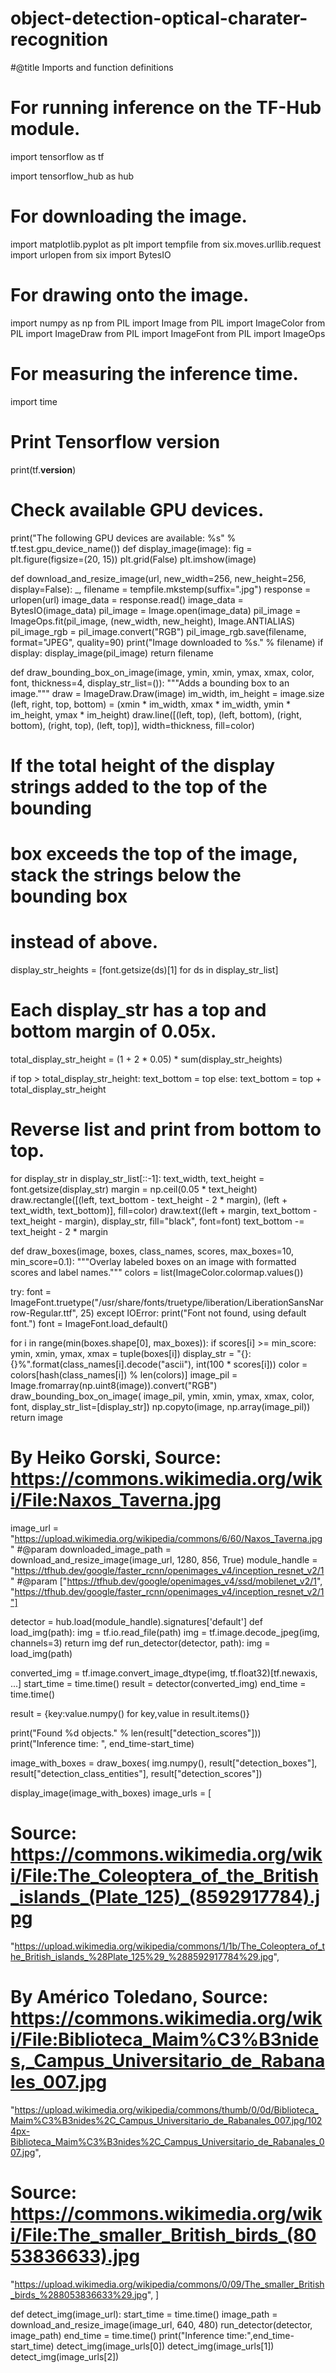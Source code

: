# object-detection-optical-charater-recognition
#@title Imports and function definitions

# For running inference on the TF-Hub module.
import tensorflow as tf

import tensorflow_hub as hub

# For downloading the image.
import matplotlib.pyplot as plt
import tempfile
from six.moves.urllib.request import urlopen
from six import BytesIO

# For drawing onto the image.
import numpy as np
from PIL import Image
from PIL import ImageColor
from PIL import ImageDraw
from PIL import ImageFont
from PIL import ImageOps

# For measuring the inference time.
import time
# Print Tensorflow version
print(tf.__version__)

# Check available GPU devices.
print("The following GPU devices are available: %s" % tf.test.gpu_device_name())
def display_image(image):
  fig = plt.figure(figsize=(20, 15))
  plt.grid(False)
  plt.imshow(image)


def download_and_resize_image(url, new_width=256, new_height=256,
                              display=False):
  _, filename = tempfile.mkstemp(suffix=".jpg")
  response = urlopen(url)
  image_data = response.read()
  image_data = BytesIO(image_data)
  pil_image = Image.open(image_data)
  pil_image = ImageOps.fit(pil_image, (new_width, new_height), Image.ANTIALIAS)
  pil_image_rgb = pil_image.convert("RGB")
  pil_image_rgb.save(filename, format="JPEG", quality=90)
  print("Image downloaded to %s." % filename)
  if display:
    display_image(pil_image)
  return filename


def draw_bounding_box_on_image(image,
                               ymin,
                               xmin,
                               ymax,
                               xmax,
                               color,
                               font,
                               thickness=4,
                               display_str_list=()):
  """Adds a bounding box to an image."""
  draw = ImageDraw.Draw(image)
  im_width, im_height = image.size
  (left, right, top, bottom) = (xmin * im_width, xmax * im_width,
                                ymin * im_height, ymax * im_height)
  draw.line([(left, top), (left, bottom), (right, bottom), (right, top),
             (left, top)],
            width=thickness,
            fill=color)

  # If the total height of the display strings added to the top of the bounding
  # box exceeds the top of the image, stack the strings below the bounding box
  # instead of above.
  display_str_heights = [font.getsize(ds)[1] for ds in display_str_list]
  # Each display_str has a top and bottom margin of 0.05x.
  total_display_str_height = (1 + 2 * 0.05) * sum(display_str_heights)

  if top > total_display_str_height:
    text_bottom = top
  else:
    text_bottom = top + total_display_str_height
  # Reverse list and print from bottom to top.
  for display_str in display_str_list[::-1]:
    text_width, text_height = font.getsize(display_str)
    margin = np.ceil(0.05 * text_height)
    draw.rectangle([(left, text_bottom - text_height - 2 * margin),
                    (left + text_width, text_bottom)],
                   fill=color)
    draw.text((left + margin, text_bottom - text_height - margin),
              display_str,
              fill="black",
              font=font)
    text_bottom -= text_height - 2 * margin


def draw_boxes(image, boxes, class_names, scores, max_boxes=10, min_score=0.1):
  """Overlay labeled boxes on an image with formatted scores and label names."""
  colors = list(ImageColor.colormap.values())

  try:
    font = ImageFont.truetype("/usr/share/fonts/truetype/liberation/LiberationSansNarrow-Regular.ttf",
                              25)
  except IOError:
    print("Font not found, using default font.")
    font = ImageFont.load_default()

  for i in range(min(boxes.shape[0], max_boxes)):
    if scores[i] >= min_score:
      ymin, xmin, ymax, xmax = tuple(boxes[i])
      display_str = "{}: {}%".format(class_names[i].decode("ascii"),
                                     int(100 * scores[i]))
      color = colors[hash(class_names[i]) % len(colors)]
      image_pil = Image.fromarray(np.uint8(image)).convert("RGB")
      draw_bounding_box_on_image(
          image_pil,
          ymin,
          xmin,
          ymax,
          xmax,
          color,
          font,
          display_str_list=[display_str])
      np.copyto(image, np.array(image_pil))
  return image
  # By Heiko Gorski, Source: https://commons.wikimedia.org/wiki/File:Naxos_Taverna.jpg
image_url = "https://upload.wikimedia.org/wikipedia/commons/6/60/Naxos_Taverna.jpg"  #@param
downloaded_image_path = download_and_resize_image(image_url, 1280, 856, True)
module_handle = "https://tfhub.dev/google/faster_rcnn/openimages_v4/inception_resnet_v2/1" #@param ["https://tfhub.dev/google/openimages_v4/ssd/mobilenet_v2/1", "https://tfhub.dev/google/faster_rcnn/openimages_v4/inception_resnet_v2/1"]

detector = hub.load(module_handle).signatures['default']
def load_img(path):
  img = tf.io.read_file(path)
  img = tf.image.decode_jpeg(img, channels=3)
  return img
  def run_detector(detector, path):
  img = load_img(path)

  converted_img  = tf.image.convert_image_dtype(img, tf.float32)[tf.newaxis, ...]
  start_time = time.time()
  result = detector(converted_img)
  end_time = time.time()

  result = {key:value.numpy() for key,value in result.items()}

  print("Found %d objects." % len(result["detection_scores"]))
  print("Inference time: ", end_time-start_time)

  image_with_boxes = draw_boxes(
      img.numpy(), result["detection_boxes"],
      result["detection_class_entities"], result["detection_scores"])

  display_image(image_with_boxes)
  image_urls = [
  # Source: https://commons.wikimedia.org/wiki/File:The_Coleoptera_of_the_British_islands_(Plate_125)_(8592917784).jpg
  "https://upload.wikimedia.org/wikipedia/commons/1/1b/The_Coleoptera_of_the_British_islands_%28Plate_125%29_%288592917784%29.jpg",
  # By Américo Toledano, Source: https://commons.wikimedia.org/wiki/File:Biblioteca_Maim%C3%B3nides,_Campus_Universitario_de_Rabanales_007.jpg
  "https://upload.wikimedia.org/wikipedia/commons/thumb/0/0d/Biblioteca_Maim%C3%B3nides%2C_Campus_Universitario_de_Rabanales_007.jpg/1024px-Biblioteca_Maim%C3%B3nides%2C_Campus_Universitario_de_Rabanales_007.jpg",
  # Source: https://commons.wikimedia.org/wiki/File:The_smaller_British_birds_(8053836633).jpg
  "https://upload.wikimedia.org/wikipedia/commons/0/09/The_smaller_British_birds_%288053836633%29.jpg",
  ]

def detect_img(image_url):
  start_time = time.time()
  image_path = download_and_resize_image(image_url, 640, 480)
  run_detector(detector, image_path)
  end_time = time.time()
  print("Inference time:",end_time-start_time)
  detect_img(image_urls[0])
  detect_img(image_urls[1])
  detect_img(image_urls[2])
